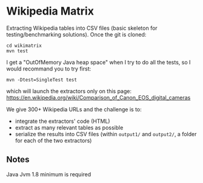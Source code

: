 # Wikipedia Matrix

Extracting Wikipedia tables into CSV files (basic skeleton for testing/benchmarking solutions). Once the git is cloned:
```
cd wikimatrix 
mvn test
``` 

I get a "OutOfMemory Java heap space" when I try to do all the tests, so I would recommand you to try first:
```
mvn -Dtest=SingleTest test
```
which will launch the extractors only on this page:
https://en.wikipedia.org/wiki/Comparison_of_Canon_EOS_digital_cameras 

We give 300+ Wikipedia URLs and the challenge is to:
 * integrate the extractors' code (HTML)
 * extract as many relevant tables as possible 
 * serialize the results into CSV files (within `output1/` and `output2/`, a folder for each of the two extractors) 
 

## Notes

Java Jvm 1.8 minimum is required

